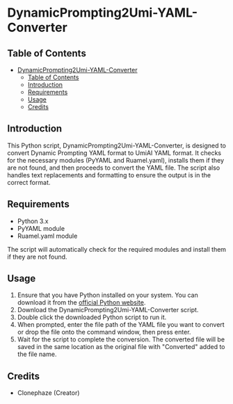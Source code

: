 # DynamicPrompting2Umi-YAML-Converter

## Table of Contents
- [DynamicPrompting2Umi-YAML-Converter](#dynamicprompting2umi-yaml-converter)
  - [Table of Contents](#table-of-contents)
  - [Introduction](#introduction)
  - [Requirements](#requirements)
  - [Usage](#usage)
  - [Credits](#credits)

## Introduction
This Python script, DynamicPrompting2Umi-YAML-Converter, is designed to convert Dynamic Prompting YAML format to UmiAI YAML format. It checks for the necessary modules (PyYAML and Ruamel.yaml), installs them if they are not found, and then proceeds to convert the YAML file. The script also handles text replacements and formatting to ensure the output is in the correct format.

## Requirements
- Python 3.x
- PyYAML module
- Ruamel.yaml module

The script will automatically check for the required modules and install them if they are not found.

## Usage
1. Ensure that you have Python installed on your system. You can download it from the [official Python website](https://www.python.org/downloads/).
2. Download the DynamicPrompting2Umi-YAML-Converter script.
3. Double click the downloaded Python script to run it.
4. When prompted, enter the file path of the YAML file you want to convert or drop the file onto the command window, then press enter.
5. Wait for the script to complete the conversion. The converted file will be saved in the same location as the original file with "Converted" added to the file name.

## Credits
- Clonephaze (Creator)